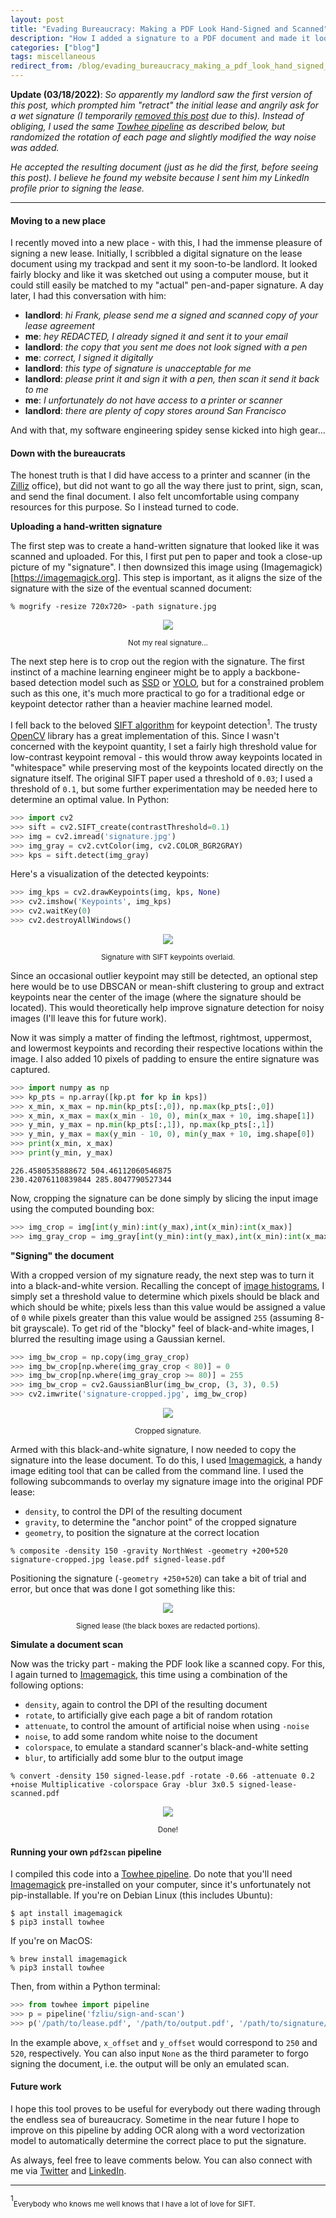 ```yaml
---
layout: post
title: "Evading Bureaucracy: Making a PDF Look Hand-Signed and Scanned"
description: "How I added a signature to a PDF document and made it look like a scanned copy."
categories: ["blog"]
tags: miscellaneous
redirect_from: /blog/evading_bureaucracy_making_a_pdf_look_hand_signed_and_scanned
---
```


__Update (03/18/2022)__: _So apparently my landlord saw the first version of this post, which prompted him "retract" the initial lease and angrily ask for a wet signature (I temporarily [removed this post](https://github.com/fzliu/fzliu.github.io/commit/99d18fe826f616e3f16ad5a2c3fc1504eaa18d6e) due to this). Instead of obliging, I used the same [Towhee pipeline](https://towhee.io/fzliu/sign-and-scan) as described below, but randomized the rotation of each page and slightly modified the way noise was added._

_He accepted the resulting document (just as he did the first, before seeing this post). I believe he found my website because I sent him my LinkedIn profile prior to signing the lease._

----

#### Moving to a new place

I recently moved into a new place - with this, I had the immense pleasure of signing a new lease. Initially, I scribbled a digital signature on the lease document using my trackpad and sent it my soon-to-be landlord. It looked fairly blocky and like it was sketched out using a computer mouse, but it could still easily be matched to my "actual" pen-and-paper signature. A day later, I had this conversation with him:

- __landlord__: _hi Frank, please send me a signed and scanned copy of your lease agreement_
- __me__: _hey REDACTED, I already signed it and sent it to your email_
- __landlord__: _the copy that you sent me does not look signed with a pen_
- __me__: _correct, I signed it digitally_
- __landlord__: _this type of signature is unacceptable for me_
- __landlord__: _please print it and sign it with a pen, then scan it send it back to me_
- __me__: _I unfortunately do not have access to a printer or scanner_
- __landlord__: _there are plenty of copy stores around San Francisco_

And with that, my software engineering spidey sense kicked into high gear...

#### Down with the bureaucrats

The honest truth is that I did have access to a printer and scanner (in the [Zilliz](https://zilliz.com) office), but did not want to go all the way there just to print, sign, scan, and send the final document. I also felt uncomfortable using company resources for this purpose. So I instead turned to code.

__Uploading a hand-written signature__

The first step was to create a hand-written signature that looked like it was scanned and uploaded. For this, I first put pen to paper and took a close-up picture of my "signature". I then downsized this image using (Imagemagick)[https://imagemagick.org]. This step is important, as it aligns the size of the signature with the size of the eventual scanned document:

```shell
% mogrify -resize 720x720> -path signature.jpg
```

<div align="center">
  <img src="/img/fake-signature.jpg">
</div>
<p style="text-align:center"><sub>Not my real signature...</sub></p>

The next step here is to crop out the region with the signature. The first instinct of a machine learning engineer might be to apply a backbone-based detection model such as [SSD](https://arxiv.org/abs/1512.02325) or [YOLO](https://arxiv.org/abs/2004.10934), but for a constrained problem such as this one, it's much more practical to go for a traditional edge or keypoint detector rather than a heavier machine learned model.

I fell back to the beloved [SIFT algorithm](https://www.cs.ubc.ca/~lowe/papers/ijcv04.pdf) for keypoint detection<sup>1</sup>. The trusty [OpenCV](https://opencv.org/) library has a great implementation of this. Since I wasn't concerned with the keypoint quantity, I set a fairly high threshold value for low-contrast keypoint removal - this would throw away keypoints located in "whitespace" while preserving most of the keypoints located directly on the signature itself. The original SIFT paper used a threshold of `0.03`; I used a threshold of `0.1`, but some further experimentation may be needed here to determine an optimal value. In Python:

```python
>>> import cv2
>>> sift = cv2.SIFT_create(contrastThreshold=0.1)
>>> img = cv2.imread('signature.jpg')
>>> img_gray = cv2.cvtColor(img, cv2.COLOR_BGR2GRAY)
>>> kps = sift.detect(img_gray)
```

Here's a visualization of the detected keypoints:

```python
>>> img_kps = cv2.drawKeypoints(img, kps, None)
>>> cv2.imshow('Keypoints', img_kps)
>>> cv2.waitKey(0)
>>> cv2.destroyAllWindows()
```

<div align="center">
  <img src="/img/fake-signature-with-keypoints.jpg">
</div>
<p style="text-align:center"><sub>Signature with SIFT keypoints overlaid.</sub></p>

Since an occasional outlier keypoint may still be detected, an optional step here would be to use DBSCAN or mean-shift clustering to group and extract keypoints near the center of the image (where the signature should be located). This would theoretically help improve signature detection for noisy images (I'll leave this for future work).

Now it was simply a matter of finding the leftmost, rightmost, uppermost, and lowermost keypoints and recording their respective locations within the image. I also added 10 pixels of padding to ensure the entire signature was captured.

```python
>>> import numpy as np
>>> kp_pts = np.array([kp.pt for kp in kps])
>>> x_min, x_max = np.min(kp_pts[:,0]), np.max(kp_pts[:,0])
>>> x_min, x_max = max(x_min - 10, 0), min(x_max + 10, img.shape[1])
>>> y_min, y_max = np.min(kp_pts[:,1]), np.max(kp_pts[:,1])
>>> y_min, y_max = max(y_min - 10, 0), min(y_max + 10, img.shape[0])
>>> print(x_min, x_max)
>>> print(y_min, y_max)
```

    226.4580535888672 504.46112060546875
    230.42076110839844 285.8047790527344

Now, cropping the signature can be done simply by slicing the input image using the computed bounding box:

```python
>>> img_crop = img[int(y_min):int(y_max),int(x_min):int(x_max)]
>>> img_gray_crop = img_gray[int(y_min):int(y_max),int(x_min):int(x_max)]
```

__"Signing" the document__

With a cropped version of my signature ready, the next step was to turn it into a black-and-white version. Recalling the concept of [image histograms](https://en.wikipedia.org/wiki/Image_histogram), I simply set a threshold value to determine which pixels should be black and which should be white; pixels less than this value would be assigned a value of `0` while pixels greater than this value would be assigned `255` (assuming 8-bit grayscale). To get rid of the "blocky" feel of black-and-white images, I blurred the resulting image using a Gaussian kernel.

```python
>>> img_bw_crop = np.copy(img_gray_crop)
>>> img_bw_crop[np.where(img_gray_crop < 80)] = 0
>>> img_bw_crop[np.where(img_gray_crop >= 80)] = 255
>>> img_bw_crop = cv2.GaussianBlur(img_bw_crop, (3, 3), 0.5)
>>> cv2.imwrite('signature-cropped.jpg', img_bw_crop)
```

<div align="center">
  <img src="/img/fake-signature-cropped.jpg">
</div>
<p style="text-align:center"><sub>Cropped signature.</sub></p>

Armed with this black-and-white signature, I now needed to copy the signature into the lease document. To do this, I used [Imagemagick](https://imagemagick.org), a handy image editing tool that can be called from the command line. I used the following subcommands to overlay my signature image into the original PDF lease:

- `density`, to control the DPI of the resulting document
- `gravity`, to determine the "anchor point" of the cropped signature
- `geometry`, to position the signature at the correct location

```shell
% composite -density 150 -gravity NorthWest -geometry +200+520 signature-cropped.jpg lease.pdf signed-lease.pdf
```

Positioning the signature (`-geometry +250+520`) can take a bit of trial and error, but once that was done I got something like this:

<div align="center">
  <img src="/img/fake-signed-lease.jpg">
</div>
<p style="text-align:center"><sub>Signed lease (the black boxes are redacted portions).</sub></p>

__Simulate a document scan__

Now was the tricky part - making the PDF look like a scanned copy. For this, I again turned to [Imagemagick](https://imagemagick.org), this time using a combination of the following options:

- `density`, again to control the DPI of the resulting document
- `rotate`, to artificially give each page a bit of random rotation
- `attenuate`, to control the amount of artificial noise when using `-noise`
- `noise`, to add some random white noise to the document
- `colorspace`, to emulate a standard scanner's black-and-white setting
- `blur`, to artificially add some blur to the output image

```shell
% convert -density 150 signed-lease.pdf -rotate -0.66 -attenuate 0.2 +noise Multiplicative -colorspace Gray -blur 3x0.5 signed-lease-scanned.pdf
```

<div align="center">
  <img src="/img/fake-signed-lease-scanned.jpg">
</div>
<p style="text-align:center"><sub>Done!</sub></p>

#### Running your own `pdf2scan` pipeline

I compiled this code into a [Towhee pipeline](https://towhee.io/fzliu/sign-and-scan). Do note that you'll need [Imagemagick](https://imagemagick.org) pre-installed on your computer, since it's unfortunately not pip-installable. If you're on Debian Linux (this includes Ubuntu):

```shell
$ apt install imagemagick
$ pip3 install towhee
```

If you're on MacOS:

```shell
% brew install imagemagick
% pip3 install towhee
```

Then, from within a Python terminal:

```python
>>> from towhee import pipeline
>>> p = pipeline('fzliu/sign-and-scan')
>>> p('/path/to/lease.pdf', '/path/to/output.pdf', '/path/to/signature/file.jpg', x_offset, y_offset)
```

In the example above, `x_offset` and `y_offset` would correspond to `250` and `520`, respectively. You can also input `None` as the third parameter to forgo signing the document, i.e. the output will be only an emulated scan.

#### Future work

I hope this tool proves to be useful for everybody out there wading through the endless sea of bureaucracy. Sometime in the near future I hope to improve on this pipeline by adding OCR along with a word vectorization model to automatically determine the correct place to put the signature.

As always, feel free to leave comments below. You can also connect with me via [Twitter](https://twitter.com/frankzliu) and [LinkedIn](https://linkedin.com/in/fzliu).

---

<sup>1</sup><sub>Everybody who knows me well knows that I have a lot of love for SIFT.</sub>
